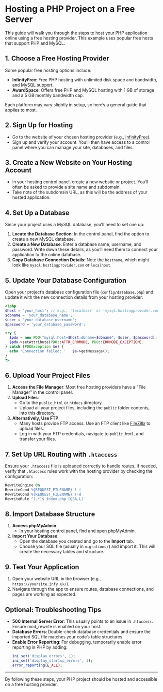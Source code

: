 # Hosting a PHP Project on a Free Server

This guide will walk you through the steps to host your PHP application online using a free hosting provider. This example uses popular free hosts that support PHP and MySQL.

## 1. Choose a Free Hosting Provider

Some popular free hosting options include:

- **InfinityFree**: Free PHP hosting with unlimited disk space and bandwidth, and MySQL support.
- **AwardSpace**: Offers free PHP and MySQL hosting with 1 GB of storage and a 5 GB monthly bandwidth cap.

Each platform may vary slightly in setup, so here’s a general guide that applies to most.

## 2. Sign Up for Hosting

- Go to the website of your chosen hosting provider (e.g., [InfinityFree](https://infinityfree.net)).
- Sign up and verify your account. You’ll then have access to a control panel where you can manage your site, databases, and files.

## 3. Create a New Website on Your Hosting Account

- In your hosting control panel, create a new website or project. You’ll often be asked to provide a site name and subdomain.
- Take note of the subdomain URL, as this will be the address of your hosted application.

## 4. Set Up a Database

Since your project uses a MySQL database, you’ll need to set one up:

1. **Locate the Database Section**: In the control panel, find the option to create a new MySQL database.
2. **Create a New Database**: Enter a database name, username, and password. Write down these details, as you’ll need them to connect your application to the online database.
3. **Copy Database Connection Details**: Note the `hostname`, which might look like `mysql.hostingprovider.com` or `localhost`.

## 5. Update Your Database Configuration

Open your project’s database configuration file (`config/database.php`) and update it with the new connection details from your hosting provider:

```php
<?php
$host = 'your_host'; // e.g., 'localhost' or 'mysql.hostingprovider.com'
$dbname = 'your_database_name';
$user = 'your_database_username';
$password = 'your_database_password';

try {
  $pdo = new PDO("mysql:host=$host;dbname=$dbname", $user, $password);
  $pdo->setAttribute(PDO::ATTR_ERRMODE, PDO::ERRMODE_EXCEPTION);
} catch (PDOException $e) {
  echo 'Connection failed: ' . $e->getMessage();
}
?>
```

## 6. Upload Your Project Files

1. **Access the File Manager**: Most free hosting providers have a "File Manager" in the control panel.
2. **Upload Files**:
   - Go to the `public_html` or `htdocs` directory.
   - Upload all your project files, including the `public` folder contents, into this directory.
3. **Alternatively, Use FTP**:
   - Many hosts provide FTP access. Use an FTP client like [FileZilla](https://filezilla-project.org/) to upload files.
   - Log in with your FTP credentials, navigate to `public_html`, and transfer your files.

## 7. Set Up URL Routing with `.htaccess`

Ensure your `.htaccess` file is uploaded correctly to handle routes. If needed, verify that `.htaccess` rules work with the hosting provider by checking the configuration:

```apache
RewriteEngine On
RewriteCond %{REQUEST_FILENAME} !-f
RewriteCond %{REQUEST_FILENAME} !-d
RewriteRule ^(.*)$ index.php [QSA,L]
```

## 8. Import Database Structure

1. **Access phpMyAdmin**:
   - In your hosting control panel, find and open phpMyAdmin.
2. **Import Your Database**:
   - Open the database you created and go to the **Import** tab.
   - Choose your SQL file (usually in `migrations/`) and import it. This will create the necessary tables and structure.

## 9. Test Your Application

1. Open your website URL in the browser (e.g., `https://yoursite.infy.uk/`).
2. Navigate through the app to ensure routes, database connections, and pages are working as expected.

## Optional: Troubleshooting Tips

- **500 Internal Server Error**: This usually points to an issue in `.htaccess`. Ensure mod_rewrite is enabled on your host.
- **Database Errors**: Double-check database credentials and ensure the imported SQL file matches your code’s table structures.
- **Enable Error Reporting**: For debugging, temporarily enable error reporting in PHP by adding:
  ```php
  ini_set('display_errors', 1);
  ini_set('display_startup_errors', 1);
  error_reporting(E_ALL);
  ```

---

By following these steps, your PHP project should be hosted and accessible on a free hosting provider.
